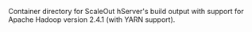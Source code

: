 Container directory for ScaleOut hServer's build output with support for Apache Hadoop version 2.4.1 (with YARN support). 